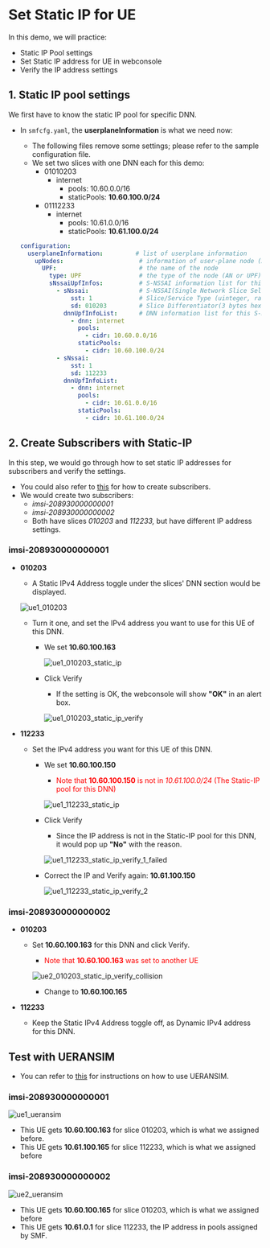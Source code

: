 # Set Static IP for UE

In this demo, we will practice:

- Static IP Pool settings
- Set Static IP address for UE in webconsole
- Verify the IP address settings



## 1. Static IP pool settings

We first have to know the static IP pool for specific DNN. 

- In `smfcfg.yaml`, the **userplaneInformation** is what we need now:
    - The following files remove some settings; please refer to the sample configuration file.
    - We set two slices with one DNN each for this demo:
        - 01010203
            - internet
                - pools: 10.60.0.0/16
                - staticPools: **10.60.100.0/24**
        - 01112233
            - internet
                - pools: 10.61.0.0/16
                - staticPools: **10.61.100.0/24**

  ```yaml
  configuration:
    userplaneInformation:         # list of userplane information
      upNodes:                     # information of user-plane node (AN or UPF)
        UPF:                       # the name of the node
          type: UPF                # the type of the node (AN or UPF)
          sNssaiUpfInfos:          # S-NSSAI information list for this UPF
            - sNssai:              # S-NSSAI(Single Network Slice Selection Assistance Information)
                sst: 1             # Slice/Service Type (uinteger, range: 0~255)
                sd: 010203         # Slice Differentiator(3 bytes hex string, range: 000000~FFFFFF)
              dnnUpfInfoList:      # DNN information list for this S-NSSAI
                - dnn: internet
                  pools:
                    - cidr: 10.60.0.0/16
                  staticPools:
                    - cidr: 10.60.100.0/24
            - sNssai:
                sst: 1
                sd: 112233
              dnnUpfInfoList:
                - dnn: internet
                  pools:
                    - cidr: 10.61.0.0/16
                  staticPools:
                    - cidr: 10.61.100.0/24
  ```



## 2. Create Subscribers with Static-IP

In this step, we would go through how to set static IP addresses for subscribers and verify the settings. 

- You could also refer to [this]((./../Webconsole/Create-Subscriber-via-webconsole.md)) for how to create subscribers.
- We would create two subscribers:
    - *imsi-208930000000001*
    - *imsi-208930000000002*
    - Both have slices *010203* and *112233,* but have different IP address settings.

### imsi-208930000000001

- **010203** 

    - A Static IPv4 Address toggle under the slices' DNN section would be displayed. 

    ![ue1_010203](./images/ue1_010203.png)

    - Turn it one, and set the IPv4 address you want to use for this UE of this DNN.

        - We set **10.60.100.163**

            ![ue1_010203_static_ip](./images/ue1_010203_static_ip.png)
        
        - Click Verify
        
            - If the setting is OK, the webconsole will show **"OK"** in an alert box.
        
            ![ue1_010203_static_ip_verify](./images/ue1_010203_static_ip_verify.png)


- **112233** 

    - Set the IPv4 address you want for this UE of this DNN.

        - We set **10.60.100.150**
            - <font color="red">Note that **10.60.100.150** is not in *10.61.100.0/24* (The Static-IP pool for this DNN)</font>

            ![ue1_112233_static_ip](./images/ue1_112233_static_ip.png)
        
        - Click Verify
        
            - Since the IP address is not in the Static-IP pool for this DNN, it would pop up **"No"** with the reason.
        
            ![ue1_112233_static_ip_verify_1_failed](./images/ue1_112233_static_ip_verify_1_failed.png)

        - Correct the IP and Verify again: **10.61.100.150**

            ![ue1_112233_static_ip_verify_2](./images/ue1_112233_static_ip_verify_2.png)




### imsi-208930000000002

- **010203** 
    - Set **10.60.100.163** for this DNN and click Verify.
        - <font color="red">Note that **10.60.100.163** was set to another UE</font>

        ![ue2_010203_static_ip_verify_collision](./images/ue2_010203_static_ip_verify_collision.png)
        - Change to  **10.60.100.165**


- **112233** 

    - Keep the Static IPv4 Address toggle off, as Dynamic IPv4 address for this DNN.



## Test with UERANSIM

- You can refer to [this](./../5-install-ueransim.md) for instructions on how to use UERANSIM.

### imsi-208930000000001

![ue1_ueransim](./images/ue1_ueransim.png)

- This UE gets **10.60.100.163** for slice 010203, which is what we assigned before.
- This UE gets **10.61.100.165** for slice 112233, which is what we assigned before

### imsi-208930000000002

![ue2_ueransim](./images/ue2_ueransim.png)

- This UE gets **10.60.100.165** for slice 010203, which is what we assigned before
- This UE gets **10.61.0.1** for slice 112233, the IP address in pools assigned by SMF.
